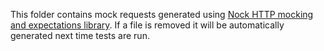 This folder contains mock requests generated using [Nock HTTP mocking and expectations library][nock]. If a file is removed it will be automatically generated next time tests are run.

[nock]: https://github.com/pgte/nock#recording.